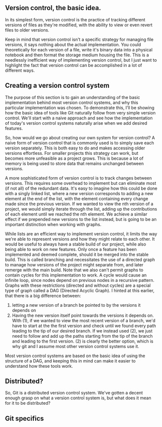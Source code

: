 ## Version control, the basic idea.
In its simplest form, version control is the practice of tracking different versions of files as they're modified, with the ability to view or even revert files to older versions. 

Keep in mind that version control isn't a specific strategy for managing file versions, it says nothing about the actual implementation. You could theoretically for each version of a file, write it's binary data into a physical notebook and then format the storage medium housing the file. This is a needlessly inefficient way of implementing version control, but I just want to highlight the fact that version control can be accomplished in a lot of different ways. 
## Creating a version control system
The purpose of this section is to gain an understanding of the basic implementation behind most version control systems, and why this particular implementation was chosen. To demonstrate this, I'll be showing how the basic idea of tools like Git naturally follow from very simple version control. We'll start with a naive approach and see how the implementation of today's version control systems naturally arise when we add desired features. 

So, how would we go about creating our own system for version control? A naive form of version control that is commonly used is to simply save each version separately. This is both easy to do and makes accessing older versions effortless. For smaller projects this strategy can work, but becomes more unfeasible as a project grows. This is because a lot of memory is being used to store data that remains unchanged between versions.  

A more sophisticated form of version control is to track changes between versions. This requires some overhead to implement but can eliminate most (if not all) of the redundant data. It's easy to imagine how this could be done with a singly linked list, where a new version corresponds to adding a new element at the end of the list, with the element containing every change made since the previous version. If we wanted to view the nth version of a project, we would simply iterate through the list, adding up the contributions of each element until we reached the nth element. We achieve a similar effect if we prepended new versions to the list instead, but is going to be an important distinction when working with graphs. 

While lists are an efficient way to implement version control, it limits the way we're able to represent versions and how they might relate to each other. It would be useful to always have a stable build of our project, while also being able to work on new features. Only once a feature has been implemented and deemed complete, should it be merged into the stable build. This is called branching and necessitates the use of a directed graph to manage how versions of the project might separate from, and later remerge with the main build. Note that we also can't permit graphs to contain cycles for this implementation to work. A cycle would cause an infinite loop, since nodes depend on previous nodes in a recursive pattern. Graphs with these restrictions (directed and without cycles) are a special type of graph called a DAG (Directed Acyclic Graph). I hinted at this earlier, that there is a big difference between:
1. letting a new version of a branch be pointed to by the versions it depends on
2. Having the new version itself point towards the versions it depends on.
With (1), if we wanted to view the most recent version of a branch, we'd have to start at the the first version and check until we found every path leading to the tip of our desired branch. If we instead used (2), we just need to follow and add up the paths starting from the tip of the branch and leading to the first version. (2) is clearly the better option, which is why git and I assume most other version control systems use it.

Most version control systems are based on the basic idea of using the structure of a DAG, and keeping this in mind can make it easier to understand how these tools work.

## Distributed?
So, Git is a distributed version control system. We've gotten a decent enough grasp on what a version control system is, but what does it mean for it to be distributed? 
## Git specifics



